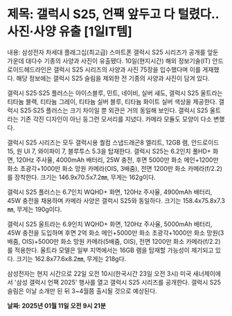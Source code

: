 # **제목: 갤럭시 S25, 언팩 앞두고 다 털렸다.. 사진·사양 유출 [1일IT템]**

  내용: 삼성전자 차세대 플래그십(최고급) 스마트폰 갤럭시 S25 시리즈가 공개를 앞둔 가운데 대다수 기종의 사양과 사진이 유출됐다. 10일(현지시간) 해외 정보기술(IT) 안드로이드헤드라인은 갤럭시 S25 시리즈의 사양과 사진 75장을 입수했다며 이를 게재했다. 해당 정보에는 갤럭시 S25 슬림을 제외한 전 기종의 사양과 사진이 담겨 있다.

갤럭시 S25·S25 플러스는 아이스블루, 민트, 네이비, 실버 섀도, 갤럭시 S25 울트라는 티타늄 블랙, 티타늄 그레이, 티타늄 실버 블루, 티타늄 화이트 실버 색상을 제공한다. 갤럭시 S25·S25 플러스는 크기 차이일 뿐 외관은 거의 동일해 보인다. 갤럭시 S25 울트라는 기존 각진 디자인이 아닌 둥그런 모서리를 지녔다. 카메라 모듈도 모양이 다소 변했다.

갤럭시 S25 시리즈는 모두 갤럭시용 퀄컴 스냅드래곤8 엘리트, 12GB 램, 안드로이드 15, 원 UI 7, 와이파이 7, 블루투스 5.3을 탑재한다. 갤럭시 S25는 6.2인치 풀HD+ 화면, 120Hz 주사율, 4000mAh 배터리, 25W 충전, 후면 5000만 화소 메인+1200만 화소 초광각+1000만 화소 망원 카메라(OIS, 3배줌), 전면 1200만 화소 카메라(f/2.2)를 장착한다. 크기는 146.9x70.5x7.2㎜, 무게는 162g이다.

갤럭시 S25 플러스는 6.7인치 WQHD+ 화면, 120Hz 주사율, 4900mAh 배터리, 45W 충전을 채용하며 카메라 사양은 갤럭시 S25와 동일하다. 크기는 158.4x75.8x7.3㎜, 무게는 190g이다.

갤럭시 S25 울트라는 6.9인치 WQHD+ 화면, 120Hz 주사율, 5000mAh 배터리, 45W 충전을 도입하며 후면 2억 화소 메인+5000만 화소 초광각+1000만 화소 망원(3배줌, OIS)+5000만 화소 망원 카메라(5배줌, OIS), 전면 1200만 화소 카메라(f/2.2)를 적용한다. 울트라 모델은 일부 지역에서는 16GB 램을 탑재할 가능성이 제기되고 있다. 크기는 162.8x77.6x8.2㎜, 무게는 218g다.

삼성전자는 현지 시간으로 22일 오전 10시(한국시간 23일 오전 3시) 미국 새너제이에서 '삼성 갤럭시 언팩 2025' 행사를 열고 갤럭시 S25 시리즈를 공개한다. 갤럭시 S25 슬림은 이날 소개만 된 뒤 3~4월쯤 출시될 것으로 예상된다.

  **날짜: 2025년 01월 11일 오전 9시 21분**